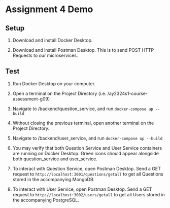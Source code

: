 # Assignment 4 Demo

## Setup

1. Download and install Docker Desktop.

2. Download and install Postman Desktop. This is to send POST HTTP Requests to our microservices.

## Test

1. Run Docker Desktop on your computer.

2. Open a terminal on the Project Directory (i.e. /ay2324s1-course-assessment-g09)

3. Navigate to /backend/question_service, and run ```docker-compose up --build```

4. Without closing the previous terminal, open another terminal on the Project Directory.

4. Navigate to /backend/user_service, and run ```docker-compose up --build```

5. You may verify that both Question Service and User Service containers are running on Docker Desktop. Green icons should appear alongside both question_service and user_service.

6. To interact with Question Service, open Postman Desktop. Send a GET request to ```http://localhost:3001/questions/getall``` to get all Questions stored in the accompanying MongoDB.

7. To interact with User Service, open Postman Desktop. Send a GET request to ```http://localhost:3002/users/getall``` to get all Users stored in the accompanying PostgreSQL.